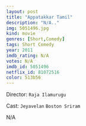 ```yaml
---
layout: post
title: "Appatakkar Tamil"
description: "N/A.."
img: 5051496.jpg
kind: movie
genres: [Short,Comedy]
tags: Short Comedy 
year: 2011
imdb_rating: N/A
votes: N/A
imdb_id: 5051496
netflix_id: 81072516
color: 513b56
---
```

Director: `Raja Ilamurugu`  

Cast: `Jeyavelan` `Boston Sriram` 

N/A